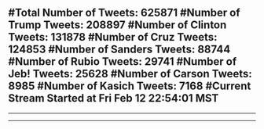 #Total Number of Tweets: 625871 
#Number of Trump Tweets: 208897
#Number of Clinton Tweets: 131878
#Number of Cruz Tweets: 124853
#Number of Sanders Tweets: 88744
#Number of Rubio Tweets: 29741
#Number of Jeb! Tweets: 25628
#Number of Carson Tweets: 8985
#Number of Kasich Tweets: 7168
#Current Stream Started at Fri Feb 12 22:54:01 MST
---
---
---

